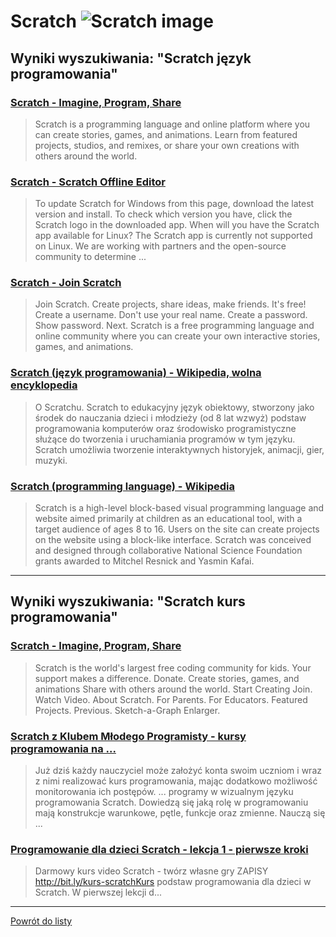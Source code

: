 # __Scratch ![Scratch image](https://www.tiobe.com/wp-content/themes/tiobe/tiobe-index/images/Scratch.png)__ 
 
## Wyniki wyszukiwania: "Scratch język programowania" 
 
### [Scratch - Imagine, Program, Share](https://scratch.mit.edu/) 
 
 > Scratch is a programming language and online platform where you can create stories, games, and animations. Learn from featured projects, studios, and remixes, or share your own creations with others around the world.
 
 
 
 
### [Scratch - Scratch Offline Editor](https://scratch.mit.edu/download) 
 
 > To update Scratch for Windows from this page, download the latest version and install. To check which version you have, click the Scratch logo in the downloaded app. When will you have the Scratch app available for Linux? The Scratch app is currently not supported on Linux. We are working with partners and the open-source community to determine ...
 
 
 
 
### [Scratch - Join Scratch](https://scratch.mit.edu/join) 
 
 > Join Scratch. Create projects, share ideas, make friends. It's free! Create a username. Don't use your real name. Create a password. Show password. Next. Scratch is a free programming language and online community where you can create your own interactive stories, games, and animations.
 
 
 
 
### [Scratch (język programowania) - Wikipedia, wolna encyklopedia](https://pl.wikipedia.org/wiki/Scratch_(język_programowania)) 
 
 > O Scratchu. Scratch to edukacyjny język obiektowy, stworzony jako środek do nauczania dzieci i młodzieży (od 8 lat wzwyż) podstaw programowania komputerów oraz środowisko programistyczne służące do tworzenia i uruchamiania programów w tym języku. Scratch umożliwia tworzenie interaktywnych historyjek, animacji, gier, muzyki.
 
 
 
 
### [Scratch (programming language) - Wikipedia](https://en.wikipedia.org/wiki/Scratch_(programming_language)) 
 
 > Scratch is a high-level block-based visual programming language and website aimed primarily at children as an educational tool, with a target audience of ages 8 to 16. Users on the site can create projects on the website using a block-like interface. Scratch was conceived and designed through collaborative National Science Foundation grants awarded to Mitchel Resnick and Yasmin Kafai.
 
 
 
 

 
---
 
## Wyniki wyszukiwania: "Scratch kurs programowania" 
 
### [Scratch - Imagine, Program, Share](https://scratch.mit.edu/) 
 
 > Scratch is the world's largest free coding community for kids. Your support makes a difference. Donate. Create stories, games, and animations Share with others around the world. Start Creating Join. Watch Video. About Scratch. For Parents. For Educators. Featured Projects. Previous. Sketch-a-Graph Enlarger.
 
 
 
 
### [Scratch z Klubem Młodego Programisty - kursy programowania na ...](https://www.gov.pl/web/koduj/scratch-kmp) 
 
 > Już dziś każdy nauczyciel może założyć konta swoim uczniom i wraz z nimi realizować kurs programowania, mając dodatkowo możliwość monitorowania ich postępów. ... programy w wizualnym języku programowania Scratch. Dowiedzą się jaką rolę w programowaniu mają konstrukcje warunkowe, pętle, funkcje oraz zmienne. Nauczą się ...
 
 
 
 
### [Programowanie dla dzieci Scratch - lekcja 1 - pierwsze kroki](https://www.youtube.com/watch?v=T-l4n4p7g6I) 
 
 > Darmowy kurs video Scratch - twórz własne gry ZAPISY ️ ️ ️ http://bit.ly/kurs-scratchKurs podstaw programowania dla dzieci w Scratch. W pierwszej lekcji d...
 
 
 
 

 
---
 
 [Powrót do listy](../top20.md)